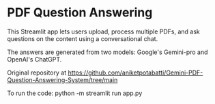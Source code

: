 # PDF Question Answering

This Streamlit app lets users upload, process multiple PDFs, and ask questions on the content using a conversational chat. 

The answers are generated from two models: Google's Gemini-pro and OpenAI's ChatGPT.

Original repository at https://github.com/aniketpotabatti/Gemini-PDF-Question-Answering-System/tree/main

To run the code: python -m streamlit run app.py
